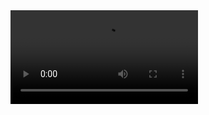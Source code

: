 <!DOCTYPE html>
<html>
    <head>
        <meta charset="utf-8" />
        <title>appication</title>
    </head>
    <body>
        <video src="IMG_6901.MOV" controls></video>
    </body>
</html>
